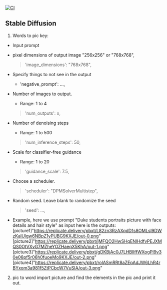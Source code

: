 [![CI](https://github.com/nogibjj/python-template/actions/workflows/cicd.yml/badge.svg)](https://github.com/nogibjj/python-template/actions/workflows/cicd.yml)
## Stable Diffusion

1. Words to pic
key:
* Input prompt

* pixel dimensions of output image "256x256" or "768x768",

    > 'image_dimensions': "768x768",

* Specify things to not see in the output
    * 'negative_prompt': ...,

*  Number of images to output.
    *  Range: 1 to 4

    > 'num_outputs': x,

* Number of denoising steps
    * Range: 1 to 500
    > 'num_inference_steps': 50,

* Scale for classifier-free guidance
    * Range: 1 to 20
    > 'guidance_scale': 7.5,

* Choose a scheduler.
    > 'scheduler': "DPMSolverMultistep",

*  Random seed. Leave blank to randomize the seed
    > 'seed': ...,


* Example, here we use prompt "Duke students portraits picture with face details and hair style" as input 
here is the outputs:
[picture1]"https://replicate.delivery/pbxt/L82zn3RzAXqdD1s8OMLsl9DWzKalUlgw6NBpZ1yPUBG9KXJE/out-0.png"
[picture2]"https://replicate.delivery/pbxt/jMFQO2HwSHqENlHdfvPEJXMQS0OtVXvG7MZheYOZHaeqX5KhA/out-1.png"
[picture3]"https://replicate.delivery/pbxt/gDKBjAc0J7LHBlIffWXogPl9v30e06pf5r06h0fuoeMo9KXJE/out-2.png"
[picture4]"https://replicate.delivery/pbxt/rolASmRRt8aZEpAdJW6LhR4rBYxom3a981f5ZtPCbcW7VuSIA/out-3.png"


2. pic to word 
import picture and find the elements in the pic and print it out.